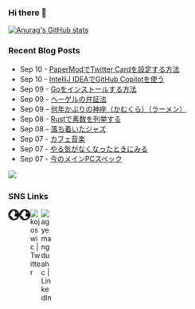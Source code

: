 ### Hi there 👋

[![Anurag's GitHub stats](https://github-readme-stats.vercel.app/api?username=kenjinote)](https://github.com/anuraghazra/github-readme-stats)


### Recent Blog Posts
<!-- feed start -->
- Sep 10 - [PaperModでTwitter Cardを設定する方法](https://kenji.blog/posts/papermod%E3%81%A7twitter-card%E3%82%92%E8%A8%AD%E5%AE%9A%E3%81%99%E3%82%8B%E6%96%B9%E6%B3%95/)
- Sep 10 - [IntelliJ IDEAでGitHub Copilotを使う](https://kenji.blog/posts/intellij-idea%E3%81%A7github-copilot%E3%82%92%E4%BD%BF%E3%81%86/)
- Sep 09 - [Goをインストールする方法](https://kenji.blog/posts/go%E3%82%92%E3%82%A4%E3%83%B3%E3%82%B9%E3%83%88%E3%83%BC%E3%83%AB%E3%81%99%E3%82%8B%E6%96%B9%E6%B3%95/)
- Sep 09 - [ヘーゲルの弁証法](https://kenji.blog/posts/%E3%83%98%E3%83%BC%E3%82%B2%E3%83%AB%E3%81%AE%E5%BC%81%E8%A8%BC%E6%B3%95/)
- Sep 09 - [何年かぶりの神座（かむくら）（ラーメン）](https://kenji.blog/posts/%E4%BD%95%E5%B9%B4%E3%81%8B%E3%81%B6%E3%82%8A%E3%81%AE%E7%A5%9E%E5%BA%A7%E3%81%8B%E3%82%80%E3%81%8F%E3%82%89%E3%83%A9%E3%83%BC%E3%83%A1%E3%83%B3/)
- Sep 08 - [Rustで素数を列挙する](https://kenji.blog/posts/rust%E3%81%A7%E7%B4%A0%E6%95%B0%E3%82%92%E5%88%97%E6%8C%99%E3%81%99%E3%82%8B/)
- Sep 08 - [落ち着いたジャズ](https://kenji.blog/posts/%E8%90%BD%E3%81%A1%E7%9D%80%E3%81%84%E3%81%9F%E3%82%B8%E3%83%A3%E3%82%BA/)
- Sep 07 - [カフェ音楽](https://kenji.blog/posts/%E3%82%AB%E3%83%95%E3%82%A7%E9%9F%B3%E6%A5%BD/)
- Sep 07 - [やる気がなくなったときにみる](https://kenji.blog/posts/%E3%82%84%E3%82%8B%E6%B0%97%E3%81%8C%E3%81%AA%E3%81%8F%E3%81%AA%E3%81%A3%E3%81%9F%E3%81%A8%E3%81%8D%E3%81%AB%E3%81%BF%E3%82%8B/)
- Sep 07 - [今のメインPCスペック](https://kenji.blog/posts/%E4%BB%8A%E3%81%AE%E3%83%A1%E3%82%A4%E3%83%B3pc%E3%82%B9%E3%83%9A%E3%83%83%E3%82%AF/)
<!-- feed end -->

<!-- GitHub Profile Views Counter -->
![](https://komarev.com/ghpvc/?username=kenjinote)

<!-- SNS Links -->
### SNS Links
[<img align="left" alt="codewithkojo.com" width="22px" src="https://raw.githubusercontent.com/iconic/open-iconic/master/svg/globe.svg" />][website1]
[<img align="left" alt="codewithkojo.com" width="22px" src="https://raw.githubusercontent.com/iconic/open-iconic/master/svg/globe.svg" />][website2]
[<img align="left" alt="kojoswic | Twitter" width="22px" src="https://cdn.jsdelivr.net/npm/simple-icons@v3/icons/twitter.svg" />][twitter]
[<img align="left" alt="agyemangduahc | LinkedIn" width="22px" src="https://cdn.jsdelivr.net/npm/simple-icons@v3/icons/linkedin.svg" />][linkedin]

[website1]: https://hack.jp
[website2]: https://kenji.blog
[twitter]: https://twitter.com/kenjinote
[linkedin]: https://www.linkedin.com/in/kenjinote/

<!--
**kenjinote/kenjinote** is a ✨ _special_ ✨ repository because its `README.md` (this file) appears on your GitHub profile.

Here are some ideas to get you started:

- 🔭 I’m currently working on ...
- 🌱 I’m currently learning ...
- 👯 I’m looking to collaborate on ...
- 🤔 I’m looking for help with ...
- 💬 Ask me about ...
- 📫 How to reach me: ...
- 😄 Pronouns: ...
- ⚡ Fun fact: ...
-->
